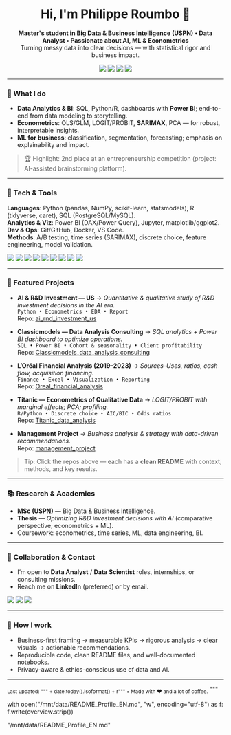 

<h1 align="center">Hi, I'm Philippe Roumbo 👋</h1>
<p align="center">
  <b>Master's student in Big Data & Business Intelligence (USPN) • Data Analyst • Passionate about AI, ML & Econometrics</b><br/>
  Turning messy data into clear decisions — with statistical rigor and business impact.
</p>

<p align="center">
  <a href="https://github.com/filou337"><img src="https://img.shields.io/badge/GitHub-filou337-181717?logo=github" /></a>
  <img src="https://img.shields.io/badge/Focus-Data%20Analytics%20%7C%20BI%20%7C%20Econometrics-4CAF50" />
  <img src="https://img.shields.io/badge/Location-France-1E90FF" />
  <img src="https://img.shields.io/badge/Open%20to-Data%20Analyst%20%7C%20Data%20Scientist-8A2BE2" />
</p>

---

### 🚀 What I do
- **Data Analytics & BI**: SQL, Python/R, dashboards with **Power BI**; end-to-end from data modeling to storytelling.
- **Econometrics**: OLS/GLM, LOGIT/PROBIT, **SARIMAX**, PCA — for robust, interpretable insights.
- **ML for business**: classification, segmentation, forecasting; emphasis on explainability and impact.

> 🏆 Highlight: 2nd place at an entrepreneurship competition (project: AI-assisted brainstorming platform).

---

### 🧰 Tech & Tools
**Languages**: Python (pandas, NumPy, scikit-learn, statsmodels), R (tidyverse, caret), SQL (PostgreSQL/MySQL).  
**Analytics & Viz**: Power BI (DAX/Power Query), Jupyter, matplotlib/ggplot2.  
**Dev & Ops**: Git/GitHub, Docker, VS Code.  
**Methods**: A/B testing, time series (SARIMAX), discrete choice, feature engineering, model validation.

<p>
  <img src="https://img.shields.io/badge/Python-3776AB?logo=python&logoColor=white" />
  <img src="https://img.shields.io/badge/R-276DC3?logo=r&logoColor=white" />
  <img src="https://img.shields.io/badge/SQL-005C84?logo=postgresql&logoColor=white" />
  <img src="https://img.shields.io/badge/Power%20BI-F2C811?logo=powerbi&logoColor=black" />
  <img src="https://img.shields.io/badge/scikit--learn-F7931E?logo=scikitlearn&logoColor=white" />
  <img src="https://img.shields.io/badge/statsmodels-1A1A1A" />
  <img src="https://img.shields.io/badge/Jupyter-F37626?logo=jupyter&logoColor=white" />
  <img src="https://img.shields.io/badge/Docker-2496ED?logo=docker&logoColor=white" />
  <img src="https://img.shields.io/badge/Git-F05032?logo=git&logoColor=white" />
</p>

---

### 📌 Featured Projects
- **AI & R&D Investment — US** → *Quantitative & qualitative study of R&D investment decisions in the AI era.*  
  `Python • Econometrics • EDA • Report`  
  Repo: <a href="https://github.com/filou337/ai_rnd_investment_us">ai_rnd_investment_us</a>

- **Classicmodels — Data Analysis Consulting** → *SQL analytics + Power BI dashboard to optimize operations.*  
  `SQL • Power BI • Cohort & seasonality • Client profitability`  
  Repo: <a href="https://github.com/filou337/Classicmodels_data_analysis_consulting">Classicmodels_data_analysis_consulting</a>

- **L’Oréal Financial Analysis (2019–2023)** → *Sources–Uses, ratios, cash flow, acquisition financing.*  
  `Finance • Excel • Visualization • Reporting`  
  Repo: <a href="https://github.com/filou337/Oreal_financial_analysis">Oreal_financial_analysis</a>

- **Titanic — Econometrics of Qualitative Data** → *LOGIT/PROBIT with marginal effects; PCA; profiling.*  
  `R/Python • Discrete choice • AIC/BIC • Odds ratios`  
  Repo: <a href="https://github.com/filou337/Titanic_data_analysis">Titanic_data_analysis</a>

- **Management Project** → *Business analysis & strategy with data-driven recommendations.*  
  Repo: <a href="https://github.com/filou337/management_project">management_project</a>

> Tip: Click the repos above — each has a **clean README** with context, methods, and key results.

---

### 📚 Research & Academics
- **MSc (USPN)** — Big Data & Business Intelligence.  
- **Thesis** — *Optimizing R&D investment decisions with AI* (comparative perspective; econometrics + ML).  
- Coursework: econometrics, time series, ML, data engineering, BI.

---

### 💼 Collaboration & Contact
- I’m open to **Data Analyst** / **Data Scientist** roles, internships, or consulting missions.  
- Reach me on **LinkedIn** (preferred) or by email.
  
<p>
  <a href="https://www.linkedin.com/in/philippe-roumbo" target="_blank"><img src="https://img.shields.io/badge/LinkedIn-0A66C2?logo=linkedin&logoColor=white" /></a>
  <a href="mailto:your.email@example.com"><img src="https://img.shields.io/badge/Email-Contact%20me!-D14836?logo=gmail&logoColor=white" /></a>
  <a href="https://github.com/filou337?tab=repositories"><img src="https://img.shields.io/badge/More%20projects-Explore%20repos-181717?logo=github" /></a>
</p>

---

### 🔎 How I work
- Business-first framing → measurable KPIs → rigorous analysis → clear visuals → actionable recommendations.
- Reproducible code, clean README files, and well-documented notebooks.
- Privacy-aware & ethics-conscious use of data and AI.

---

<sub>Last updated: """ + date.today().isoformat() + r""" • Made with ❤️ and a lot of coffee.</sub>
"""

with open("/mnt/data/README_Profile_EN.md", "w", encoding="utf-8") as f:
    f.write(overview.strip())

"/mnt/data/README_Profile_EN.md"
